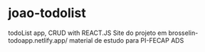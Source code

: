 # joao-todolist
 todoList app, CRUD with REACT.JS
 Site do projeto em brosselin-todoapp.netlify.app/
 material de estudo para PI-FECAP ADS
